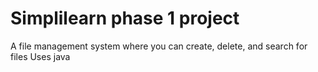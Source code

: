 # Simplilearn phase 1 project

A file management system where you can create, delete, and search for files
Uses java
